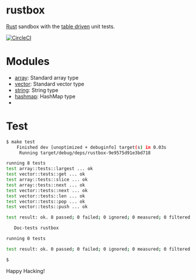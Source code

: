 # rustbox

[Rust] sandbox with the [table driven] unit tests.

[![CircleCI]](https://circleci.com/gh/keithnoguchi/workflows/rustbox)

[Rust]: https://www.rust-lang.org
[table driven]: https://dave.cheney.net/2019/05/07/prefer-table-driven-tests
[CircleCI]: https://circleci.com/gh/keithnoguchi/rustbox.svg?style=svg

# Modules

- [array]: Standard array type
- [vector]: Standard vector type
- [string]: String type
- [hashmap]: HashMap type
- [generic]: Generics

# Test

```sh
$ make test
    Finished dev [unoptimized + debuginfo] target(s) in 0.03s
     Running target/debug/deps/rustbox-9e9575d91e3bd718

running 8 tests
test array::tests::largest ... ok
test vector::tests::get ... ok
test array::tests::slice ... ok
test array::tests::next ... ok
test vector::tests::next ... ok
test vector::tests::len ... ok
test vector::tests::pop ... ok
test vector::tests::push ... ok

test result: ok. 8 passed; 0 failed; 0 ignored; 0 measured; 0 filtered out

   Doc-tests rustbox

running 0 tests

test result: ok. 0 passed; 0 failed; 0 ignored; 0 measured; 0 filtered out

$
```

Happy Hacking!

[array]: src/array.rs
[vector]: src/vector.rs
[string]: src/string.rs
[hashmap]: src/hashmap.rs
[generic]: src/generic.rs
